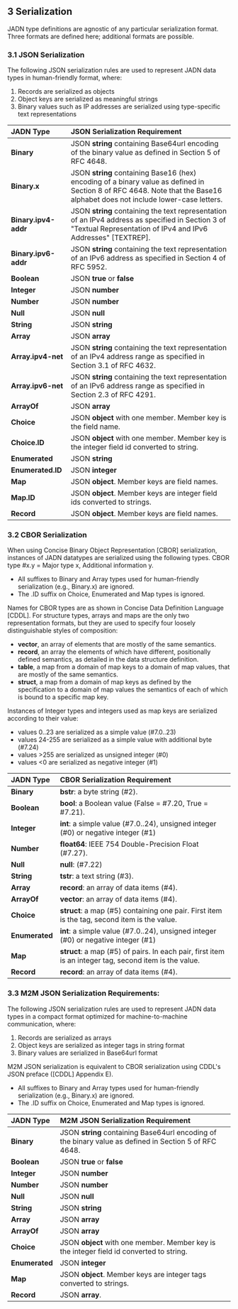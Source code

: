 ## 3 Serialization
JADN type definitions are agnostic of any particular serialization format. Three formats are defined here; additional formats are possible.

### 3.1 JSON Serialization

The following JSON serialization rules are used to represent JADN data types in human-friendly format, where:
1) Records are serialized as objects
2) Object keys are serialized as meaningful strings
3) Binary values such as IP addresses are serialized using type-specific text representations

| JADN Type | JSON Serialization Requirement |
| :--- | :--- |
| **Binary** | JSON **string** containing Base64url encoding of the binary value as defined in Section 5 of RFC 4648. |
| **Binary.x** | JSON **string** containing Base16 (hex) encoding of a binary value as defined in Section 8 of RFC 4648. Note that the Base16 alphabet does not include lower-case letters. |
| **Binary.ipv4-addr** | JSON **string** containing the text representation of an IPv4 address as specified in Section 3 of "Textual Representation of IPv4 and IPv6 Addresses" [TEXTREP]. |
| **Binary.ipv6-addr** | JSON **string** containing the text representation of an IPv6 address as specified in Section 4 of RFC 5952. |
| **Boolean** | JSON **true** or **false** |
| **Integer** | JSON **number** |
| **Number** | JSON **number** |
| **Null** | JSON **null** |
| **String** | JSON **string** |
| **Array** | JSON **array** |
| **Array.ipv4-net** | JSON **string** containing the text representation of an IPv4 address range as specified in Section 3.1 of RFC 4632. |
| **Array.ipv6-net** | JSON **string** containing the text representation of an IPv6 address range as specified in Section 2.3 of RFC 4291. | 
| **ArrayOf** | JSON **array** |
| **Choice** | JSON **object** with one member.  Member key is the field name.   |
| **Choice.ID** | JSON **object** with one member. Member key is the integer field id converted to string. |
| **Enumerated** | JSON **string** |
| **Enumerated.ID** | JSON **integer** |
| **Map** | JSON **object**. Member keys are field names. |
| **Map.ID** | JSON **object**. Member keys are integer field ids converted to strings. |
| **Record** | JSON **object**. Member keys are field names. |

### 3.2 CBOR Serialization

When using Concise Binary Object Representation [CBOR] serialization, instances of JADN datatypes
are serialized using the following  types.  CBOR type #x.y = Major type x, Additional information y.

* All suffixes to Binary and Array types used for human-friendly serialization (e.g., Binary.x) are ignored.
* The .ID suffix on Choice, Enumerated and Map types is ignored.

Names for CBOR types are as shown in Concise Data Definition Language [CDDL].  For structure types, arrays and maps are
the only two representation formats, but they are used to specify four loosely distinguishable styles of composition:
* **vector**, an array of elements that are mostly of the same semantics.
* **record**, an array the elements of which have different, positionally defined semantics, as detailed in the data structure definition.
* **table**, a map from a domain of map keys to a domain of map values, that are mostly of the same semantics.
* **struct**, a map from a domain of map keys as defined by the specification to a domain of map values the semantics of each of which is bound to a specific map key.

Instances of Integer types and integers used as map keys are serialized according to their value:
* values 0..23 are serialized as a simple value (#7.0..23)
* values 24-255 are serialized as a simple value with additional byte (#7.24)
* values >255 are serialized as unsigned integer (#0)
* values <0 are serialized as negative integer (#1)

| JADN Type | CBOR Serialization Requirement |
| :--- | :--- |
| **Binary** | **bstr**: a byte string (#2). |
| **Boolean** | **bool**: a Boolean value (False = #7.20, True = #7.21). |
| **Integer** | **int**: a simple value (#7.0..24), unsigned integer (#0) or negative integer (#1) |
| **Number** |  **float64**: IEEE 754 Double-Precision Float (#7.27). |
| **Null** | **null**: (#7.22) |
| **String** | **tstr**: a text string (#3). |
| **Array** | **record**: an array of data items (#4). |
| **ArrayOf** | **vector**: an array of data items (#4). |
| **Choice** | **struct**: a map (#5) containing one pair. First item is the tag, second item is the value. |
| **Enumerated** | **int**: a simple value (#7.0..24), unsigned integer (#0) or negative integer (#1) |
| **Map** | **struct**: a map (#5) of pairs. In each pair, first item is an integer tag, second item is the value. |
| **Record** | **record**: an array of data items (#4). |

### 3.3 M2M JSON Serialization Requirements:

The following JSON serialization rules are used to represent JADN data types in a compact format optimized for machine-to-machine communication, where:
1) Records are serialized as arrays
2) Object keys are serialized as integer tags in string format
3) Binary values are serialized in Base64url format

M2M JSON serialization is equivalent to CBOR serialization using CDDL's JSON preface ([CDDL] Appendix E).
* All suffixes to Binary and Array types used for human-friendly serialization (e.g., Binary.x) are ignored.
* The .ID suffix on Choice, Enumerated and Map types is ignored.

| JADN Type | M2M JSON Serialization Requirement |
| :--- | :--- |
| **Binary** | JSON **string** containing Base64url encoding of the binary value as defined in Section 5 of RFC 4648. |
| **Boolean** | JSON **true** or **false** |
| **Integer** | JSON **number** |
| **Number** | JSON **number** |
| **Null** | JSON **null** |
| **String** | JSON **string** |
| **Array** | JSON **array** |
| **ArrayOf** | JSON **array** |
| **Choice** | JSON **object** with one member. Member key is the integer field id converted to string. |
| **Enumerated** | JSON **integer** |
| **Map** | JSON **object**. Member keys are integer tags converted to strings. |
| **Record** | JSON **array**. |
